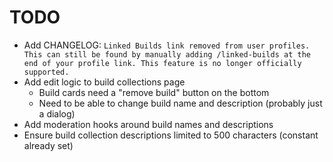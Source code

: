 # TODO

- Add CHANGELOG: `Linked Builds link removed from user profiles. This can still be found by manually adding /linked-builds at the end of your profile link. This feature is no longer officially supported.`
- Add edit logic to build collections page
  - Build cards need a "remove build" button on the bottom
  - Need to be able to change build name and description (probably just a dialog)
- Add moderation hooks around build names and descriptions
- Ensure build collection descriptions limited to 500 characters (constant already set)
